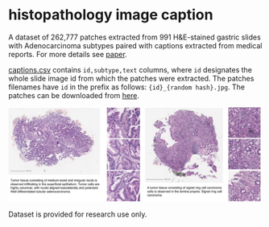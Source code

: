 # histopathology image caption

A dataset of 262,777 patches extracted from 991 H&E-stained gastric slides with Adenocarcinoma subtypes paired with captions extracted from medical reports. For more details see [paper](https://openreview.net/forum?id=9gKn7SDb83v).


[captions.csv](captions.csv) contains `id,subtype,text` columns, where `id` designates the whole slide image id from which the patches were extracted. The patches filenames have `id` in the prefix as follows:  `{id}_{random hash}.jpg`. The patches can be downloaded from [here](https://drive.google.com/file/d/1G3jGR-1EXX_ykeIcYw6KIIDNskxmME6m/view?usp=sharing).


![](captions_adc.jpg)

Dataset is provided for research use only.
